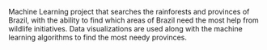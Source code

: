 Machine Learning project that searches the rainforests and provinces of Brazil, with the ability to find which areas of Brazil need the most help from wildlife initiatives. 
Data visualizations are used along with the machine learning algorithms to find the most needy provinces.
